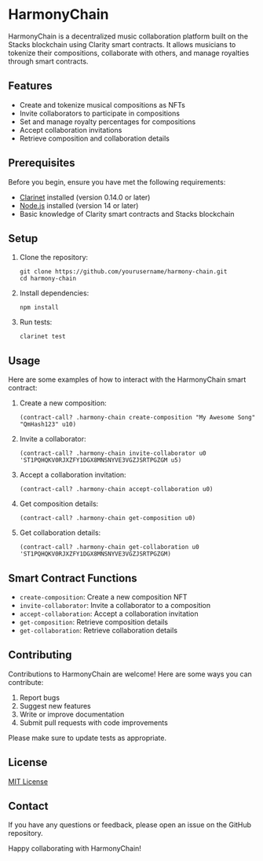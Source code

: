 # HarmonyChain

HarmonyChain is a decentralized music collaboration platform built on the Stacks blockchain using Clarity smart contracts. It allows musicians to tokenize their compositions, collaborate with others, and manage royalties through smart contracts.

## Features

- Create and tokenize musical compositions as NFTs
- Invite collaborators to participate in compositions
- Set and manage royalty percentages for compositions
- Accept collaboration invitations
- Retrieve composition and collaboration details

## Prerequisites

Before you begin, ensure you have met the following requirements:

- [Clarinet](https://github.com/hirosystems/clarinet) installed (version 0.14.0 or later)
- [Node.js](https://nodejs.org/) installed (version 14 or later)
- Basic knowledge of Clarity smart contracts and Stacks blockchain

## Setup

1. Clone the repository:
   ```
   git clone https://github.com/yourusername/harmony-chain.git
   cd harmony-chain
   ```

2. Install dependencies:
   ```
   npm install
   ```

3. Run tests:
   ```
   clarinet test
   ```

## Usage

Here are some examples of how to interact with the HarmonyChain smart contract:

1. Create a new composition:
   ```clarity
   (contract-call? .harmony-chain create-composition "My Awesome Song" "QmHash123" u10)
   ```

2. Invite a collaborator:
   ```clarity
   (contract-call? .harmony-chain invite-collaborator u0 'ST1PQHQKV0RJXZFY1DGX8MNSNYVE3VGZJSRTPGZGM u5)
   ```

3. Accept a collaboration invitation:
   ```clarity
   (contract-call? .harmony-chain accept-collaboration u0)
   ```

4. Get composition details:
   ```clarity
   (contract-call? .harmony-chain get-composition u0)
   ```

5. Get collaboration details:
   ```clarity
   (contract-call? .harmony-chain get-collaboration u0 'ST1PQHQKV0RJXZFY1DGX8MNSNYVE3VGZJSRTPGZGM)
   ```

## Smart Contract Functions

- `create-composition`: Create a new composition NFT
- `invite-collaborator`: Invite a collaborator to a composition
- `accept-collaboration`: Accept a collaboration invitation
- `get-composition`: Retrieve composition details
- `get-collaboration`: Retrieve collaboration details

## Contributing

Contributions to HarmonyChain are welcome! Here are some ways you can contribute:

1. Report bugs
2. Suggest new features
3. Write or improve documentation
4. Submit pull requests with code improvements

Please make sure to update tests as appropriate.

## License

[MIT License](LICENSE)

## Contact

If you have any questions or feedback, please open an issue on the GitHub repository.

Happy collaborating with HarmonyChain!